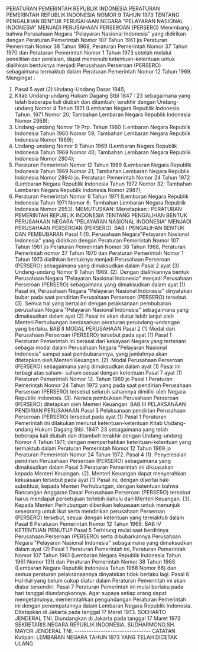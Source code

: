  PERATURAN PEMERINTAH REPUBLIK INDONESIA PERATURAN PEMERINTAH REPUBLIK INDONESIA NOMOR 9 TAHUN 1973 TENTANG PENGALIHAN BENTUK PERUSAHAAN NEGARA "PELAYARAN NASIONAL INDONESIA" MENJADI PERUSAHAAN PERSEROAN (PERSERO)
Menimbang :
 bahwa Perusahaan Negara "Pelayaran Nasional Indonesia" yang didirikan dengan Peraturan Pemerintah Nomor 107 Tahun 1961 jis Peraturan Pemerintah Nomor 38 Tahun 1968, Peraturan Pemerintah Nomor 37 Tahun 1970 dan Peraturan Pemerintah Nomor 1 Tahun 1973 setelah melalui penelitian dan penilaian, dapat memenuhi ketentuan-ketentuan untuk dialihkan bentuknya menjadi Perusahaan Perseroan (PERSERO) sebagaimana termaktub dalam Peraturan Pemerintah Nomor 12 Tahun 1969.
Mengingat :

1. Pasal 5 ayat (2) Undang-Undang Dasar 1945;
2. Kitab Undang-undang Hukum Dagang Stbl 1847 : 23 sebagaimana yang telah beberapa kali diubah dan ditambah; terakhir dengan Undang-undang Nomor 4 Tahun 1971 (Lembaran Negara Republik Indonesia Tahun. 1971 Nomor 20; Tambahan Lembaran Negara Republik Indonesia Nomor 2959);
3. Undang-undang Nomor 19 Prp. Tahun 1960 (Lembaran Negara Republik Indonesia Tahun 1960 Nomor 59; Tambahan Lembaran Negara Republik Indonesia Nomor 1989);
4. Undang-undang Nomor 9 Tahun 1969 (Lembaran Negara Republik Indonesia Tahun 1969 Nomor 40; Tambahan Lembaran Negara Republik Indonesia Nomor 2904);
5. Peraturan Pemerintah Nomor I2 Tahun 1969 (Lembaran Negara Republik Indonesia Tahun 1969 Nomor 21; Tambahan Lembaran Negara Republik Indonesia Nomor 2894) jo. Peraturan Pemerintah Nomor 24 Tahun 1972 (Lembaran Negara Republik Indonesia Tahun 1972 Nomor 32; Tambahan Lembaran Negara Republik Indonesia Nomor 2987);
6. Peraturan Pemerintah Nomor 6 Tahun 1971 (Lembaran Negara Republik Indonesia Tahun 1971 Nomor 6; Tambahan Lembaran Negara Republik Indonesia Nomor 2953).
MEMUTUSKAN:
 Menetapkan : PERATURAN PEMERINTAH REPUBLIK INDONESIA TENTANG PENGALIHAN BENTUK PERUSAHAAN NEGARA "PELAYARAN NASIONAL INDONESIA" MENJADI PERUSAHAAN PERSEROAN (PERSERO).
BAB I PENGALIHAN BENTUK DAN PEMBUBARAN
Pasal 1
(1). Perusahaan Negara"Pelayaran Nasional Indonesia" yang didirikan dengan Peraturan Pemerintah Nomor 107 Tahun 1961 jis Peraturan Pemerintah Nomor 38 Tahun 1968, Peraturan Pemerintah nomor 37 Tahun 1970 dan Peraturan Pemerintah Nomor 1 Tahun 1973 dialihkan bentuknya menjadi Perusahaan Perseroan (PERSERO) sebagaimana yang dimaksudkan dalam Pasal 2 ayat (3) Undang-undang Nomor 9 Tahun 1969.
(2). Dengan dialihkannya bentuk Perusahaan Negara "Pelayaran Nasional Indonesia" menjadi Perusahaan Perseroan (PERSERO) sebagaimana yang dimaksudkan dalam ayat (1) Pasal ini, Perusahaan Negara "Pelayaran Nasional Indonesia" dinyatakan bubar pada saat pendirian Perusahaan Perseroan (PERSERO) tersebut.
(3). Semua hal yang bertalian dengan pelaksanaan pembubaran perusahaan Negara "Pelayaran Nasional Indonesia" sebagaimana yang dimaksudkan dalam ayat (2) Pasal ini akan diatur lebih lanjut oleh Menteri Perhubungan berdasarkan peraturan perundang-undangan yang berlaku.
BAB II MODAL PERUSAHAAN
Pasal 2
(1) Modal dari Perusahaan Perseroan (PERSERO) tersebut pada ayat (1) Pasal 1 Peraturan Pemerintah ini berasal dari kekayaan Negara yang tertanam sebagai modal dalam Perusahaan Negara "Pelayaran Nasional Indonesia" sampai saat pembubarannya, yang jumlahnya akan ditetapkan oleh Menteri Keuangan.
(2). Modal Perusahaan Perseroan (PERSERO) sebagaimana yang dimaksudkan dalam ayat (1) Pasal ini terbagi atas saham- saham sesuai dengan ketentuan Pasal 7 ayat (1) Peraturan Pemerintah Nomor 12. Tahun 1969 jo Pasal I Peraturan Pemerintah Nomor 24 Tahun 1972 yang pada saat pendirian Perusahaan Perseroan (PERSERO) tersebut seluruh sahamnya dimiliki oleh Negara Republik Indonesia.
(3). Neraca pembukaan Perusahaan Perseroan (PERSERO) ditetapkan oleh Menteri Keuangan.
BAB III PELAKSANAAN PENDIRIAN PERUSAHAAN
Pasal 3
Pelaksanaan pendirian Perusahaan Perseroan (PERSERO) tersebut pada ayat (1) Pasal 1 Peraturan Pemerintah ini dilakukan menurut ketentuan-ketentuan Kitab Undang-undang Hukum Dagang Stbl. 1847: 23 sebagaimana yang telah beberapa kali diubah dan ditambah terakhir dengan Undang-undang Nomor 4 Tahun 1971; dengan memperhatikan ketentuan-ketentuan yang termaktub dalam Peraturan Pemerintah Nomor 12 Tahun 1969 jo Peraturan Pemerintah Nomor 24 Tahun 1972.
Pasal 4
(1). Penyelesaian pendirian Perusahaan Perseroan (PERSERO) sebagaimana yang dimaksudkan dalam Pasal 3 Peraturan Pemerintah ini dikuasakan kepada Menteri Keuangan.
(2). Menteri Keuangan dapat menyerahkan kekuasaan tersebut pada ayat (1) Pasal ini, dengan disertai hak-substitusi, kepada Menteri Perhubungan, dengan ketentuan bahwa Rancangan Anggaran Dasar Perusahaan Perseroan (PERSERO) tersebut harus mendapat persetujuan terlebih dahulu dari Menteri Keuangan.
(3). Kepada Menteri Perhubungan diberikan kekuasaan untuk menunjuk seseorang untuk ikut serta mendirikan perusahaan Perseroan (PERSERO) tersebut, sesuai dengan ketentuan yang termaktub dalam Pasal 6 Peraturan Pemerintah Nomor 12 Tahun 1969.
BAB IV KETENTUAN PENUTUP
Pasal 5
Terhitung mulai saat berdirinya Perusahaan Perseroan (PERSERO) serta dibubarkannya Perusahaan Negara "Pelayaran Nasional Indonesia" sebagaimana yang dimaksudkan dalam ayat (2) Pasal 1 Peraturan Pemerintah ini, Peraturan Pemerintah Nomor 107 Tahun 1961 (Lembaran Negara Republik Indonesia Tahun 1961 Nomor 131) dan Peraturan Pemerintah Nomor 38 Tahun 1968 (Lembaran Negara Republik Indonesia Tahun 1968 Nomor 66) dan semua peraturan pelaksanaannya dinyatakan tidak berlaku lagi.
Pasal 6
Hal-hal yang belum cukup diatur dalam Peraturan Pemerintah ini akan diatur tersendiri.
Pasal 7
Peraturan Pemerintah ini mulai berlaku pada hari tanggal diundangkannya. Agar supaya setiap orang dapat mengetahuinya, memerintahkan pengundangan Peraturan Pemerintah ini dengan penempatannya dalam Lembaran Negara Republik Indonesia. Ditetapkan di Jakarta pada tanggal 17 Maret 1973. SOEHARTO JENDERAL TNI. Diundangkan di Jakarta pada tanggal 17 Maret 1973 SEKRETARIS NEGARA REPUBLIK INDONESIA, SUDHARMONO,SH. MAYOR JENDERAL TNI. -------------------------------- CATATAN Kutipan: LEMBARAN NEGARA TAHUN 1973 YANG TELAH DICETAK ULANG